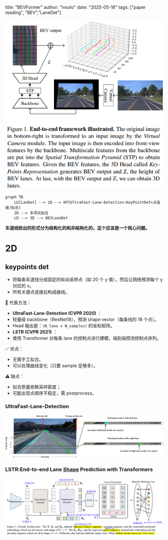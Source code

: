 title: "BEVFormer"
author: "lvsolo"
date: "2025-05-18"
tags: ["paper reading",  "BEV","LaneDet"]

![1749806515755](image/BEVLaneDet/1749806515755.png)

```mermaid
graph TB
    LD[LanDet] --> 2D --> KP[UltraFast-Lane-Detection:KeyPointDet+点连接/拟合]
    2D --> 多项式拟合
    LD --> 3D --> BEVLaneDet
```


**车道线检出的形式分为结构化的和非结构化的，这个应该是一个核心问题。**


# 2D

## keypoints det

* 将每条车道线分成固定的纵向采样点（如 20 个 y 值），然后让网络预测每个 y 对应的 x。
* 所有关键点连接后构成曲线。

🔧 代表方法：

* **UltraFast-Lane-Detection (CVPR 2020)** ：
* 轻量级 backbone（ResNet18），预测 shape vector（每条线的 18 个点）。
* Head 输出是：`(N_lane x N_samples)` 的坐标矩阵。
* **LSTR (CVPR 2021)** ：
* 使用 Transformer 对每条 lane 的控制点进行建模，端到端预测控制点序列。

✅ 优点：

* 无需手工拟合。
* 可以处理曲线变化（只要 sample 足够多）。

⚠️ 缺点：

* 拟合质量依赖采样密度；
* 可能出现点顺序不稳定，需 postprocess。

### UltraFast-Lane-Detection

![1749808810734](image/BEVLaneDet/1749808810734.png)

### LSTR:End-to-end Lane [Shape](https://so.csdn.net/so/search?q=Shape&spm=1001.2101.3001.7020) Prediction with Transformers

![1749808989969](image/BEVLaneDet/1749808989969.png)
